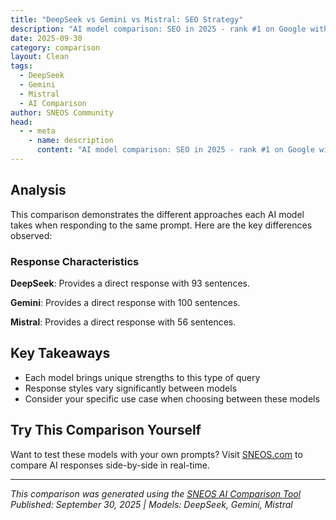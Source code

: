```yaml
---
title: "DeepSeek vs Gemini vs Mistral: SEO Strategy"
description: "AI model comparison: SEO in 2025 - rank #1 on Google with modern strategies..."
date: 2025-09-30
category: comparison
layout: Clean
tags:
  - DeepSeek
  - Gemini
  - Mistral
  - AI Comparison
author: SNEOS Community
head:
  - - meta
    - name: description
      content: "AI model comparison: SEO in 2025 - rank #1 on Google with modern strategies..."
---
```


<ChatComparison
  title="DeepSeek vs Gemini vs Mistral: SEO Strategy"
  prompt="SEO in 2025 - rank #1 on Google with modern strategies"
  :responses='{
    "DeepSeek": "Of course. Let\u0027s cut through the outdated advice and talk about what it will genuinely take to rank #1 on Google in 2025.\n\nThe era of \u0022keyword stuffing\u0022 and chasing backlinks at all costs is over. Google\u0027s algorithms, powered by increasingly sophisticated AI (like the Gemini-era models), are prioritizing a fundamentally different set of values.\n\nThe core principle for 2025 is this: **Your goal is not to \u0022trick\u0022 Google into ranking you. Your goal is to *be* the most helpful, credible, and satisfying resource for a user\u0027s query.**\n\nHere are the modern strategies to achieve that.\n\n---\n\n### The 5 Pillars of Modern SEO for 2025\n\n#### 1. EEAT on Steroids: Become the Unquestioned Authority\n\nEEAT (Experience, Expertise, Authoritativeness, Trustworthiness) is not a ranking factor; it\u0027s the *lens* through which Google assesses quality. In 2025, this is everything.\n\n*   **Demonstrate Real-World Experience:** For \u0022YMYL\u0022 (Your Money, Your Life) topics, Google wants proof. This means:\n    *   **First-Person Narratives:** \u0022How we increased our conversion rate by 300%\u0022 is more powerful than \u002210 Tips to Increase Conversion Rate.\u0022\n    *   **Case Studies with Data:** Use real numbers, screenshots, and verifiable results.\n    *   **Author Bios with Credentials:** List relevant education, certifications, and years of experience. Link to LinkedIn profiles.\n*   **Build Topical Authority:** Don\u0027t just write one great article on a topic. Own it.\n    *   Create a **\u0022Pillar-Cluster\u0022 model** where a comprehensive, ultimate guide (the pillar) links out to deeper, specific articles (the clusters). This signals to Google that you are a holistic resource on the subject.\n\n#### 2. Master the New \u0022SERP-First\u0022 Content Strategy\n\nYou don\u0027t just rank on the SERP (Search Engine Results Page); you must dominate it. Analyze what\u0027s *already* ranking for your target keyword and create something definitively better.\n\n*   **Reverse-Engineer Search Intent:** Identify the dominant \u0022SERP Intent.\u0022\n    *   **Are there Product Carousels?** \u2192 Commercial Intent. Create a detailed \u0022best X\u0022 buying guide.\n    *   **Are there Videos?** \u2192 Informational/How-To Intent. Embed your own video or create a superior step-by-step guide.\n    *   **Is it a \u0022People Also Ask\u0022 rich result?** \u2192 Question-Based Intent. Create content that directly and thoroughly answers those questions.\n*   **Create \u002210X Content\u0022:** Your content must be ten times better than the current #1 result. This means:\n    *   More comprehensive and up-to-date.\n    *   Better designed and easier to read/navigate.\n    *   Containing unique data, insights, or multimedia (video, interactive tools, calculators) that no one else has.\n\n#### 3. Leverage AI as Your Co-Pilot, Not Your Captain\n\nAI-generated content is flooding the web. To stand out, you must use AI strategically while injecting what it lacks: **human experience, nuance, and credibility.**\n\n*   **AI for Efficiency:** Use it for brainstorming outlines, summarizing research, generating meta descriptions, and repurposing content.\n*   **Humans for Value:** A human *must* add:\n    *   **Personal Anecdotes and Stories:** Relatable, real-life experiences.\n    *   **Expert Analysis and Opinion:** Go beyond the basic facts. What\u0027s your unique take?\n    *   **Original Research and Data:** Conduct surveys, analyze data, and publish your own findings. This is a massive trust signal.\n    *   **Editing and \u0022Soul\u0022:** Refine AI output to have a consistent, authentic brand voice.\n\n#### 4. Technical SEO for a User-Centric \u0026 AI-Driven World\n\nTechnical SEO is the foundation. In 2025, it\u0027s about speed, structure, and clarity for both users and AI crawlers.\n\n*   **Core Web Vitals are Non-Negotiable:** A slow site will not rank #1. Continuously monitor and optimize for LCP (Loading), INP (Interactivity), and CLS (Visual Stability).\n*   **Optimize for \u0022Google\u0027s Perspective\u0022 (Crawling with AI):** Use high-quality images and videos with descriptive file names and alt text. AI models use this visual data to understand context.\n*   **Schema Markup is Your Secret Weapon:** Implement structured data (Schema.org) to tell Google exactly what your content is about (e.g., \u0060Article\u0060, \u0060HowTo\u0060, \u0060FAQPage\u0060, \u0060Product\u0060). This dramatically increases your chances of earning rich results and featured snippets.\n\n#### 5. Build a \u0022Ecosystem,\u0022 Not Just Backlinks\n\nLink-building is now *digital PR*. It\u0027s about earning mentions and links by being a remarkable resource.\n\n*   **The \u0022Linkable Asset\u0022 Approach:** Instead of asking for links, create something so valuable that people *want* to link to it. This includes:\n    *   Original research and reports.\n    *   Unique, free tools or calculators.\n    *   Exceptionally comprehensive and data-driven guides.\n*   **Brand Mentions and Unlinked Citations:** Google understands brand mentions even without a link. Focus on getting your brand name in relevant, authoritative publications.\n\n---\n\n### The #1 Ranking Blueprint for a 2025 Keyword\n\nLet\u0027s apply this to a target keyword: **\u0022sustainable home office setup.\u0022**\n\n1.  **SERP \u0026 Intent Analysis:** You find the top results are listicles of eco-friendly products. The intent is **commercial/informational hybrid**.\n2.  **EEAT \u0026 Authority:** You position yourself as an expert. Your author bio states: \u002210 years as a sustainable interior designer.\u0022 You showcase past projects.\n3.  **10X Content Creation:** You don\u0027t just list products. You create:\n    *   A \u0022Why it Matters\u0022 section with data on e-waste.\n    *   A unique, interactive calculator showing the carbon footprint savings of your recommendations.\n    *   Video reviews of the top 3 products, showing them in a real home office.\n    *   A \u0022DIY Upcycling\u0022 section for those on a budget.\n    *   Your own original research on home office energy consumption.\n4.  **Technical \u0026 On-Page SEO:**\n    *   The page loads instantly (perfect Core Web Vitals).\n    *   You use \u0060Product\u0060, \u0060HowTo\u0060, and \u0060Article\u0060 schema markup.\n    *   Images are optimized with alt text like \u0022ergonomic bamboo desk-chair.\u0022\n5.  **Promotion \u0026 Ecosystem Building:**\n    *   You pitch your unique research and interactive calculator to design blogs and eco-publications.\n    *   You share the video reviews on social media and YouTube.\n\n### Conclusion: The Mindset for 2025\n\nStop thinking like an SEO. Start thinking like a **premier publisher** in your niche.\n\nYour website is not a collection of pages to be ranked; it\u0027s a **knowledge hub** built on **expertise** and **trust**, designed to provide the **best possible answer** to your audience\u0027s questions. If you do that better than anyone else, Google\u0027s AI will have no choice but to place you at #1.",
    "Gemini": "Okay, let\u0027s look at how to conquer SEO and achieve that coveted #1 ranking on Google in 2025, factoring in current trends and anticipated advancements.  It\u0027s a dynamic landscape, so adaptation and understanding are key.\n\n**The Core Principles (Still Matter, but with a Twist)**\n\n*   **High-Quality, User-Focused Content is King (Emperor, Actually):** This remains the undisputed core.  But \u0022quality\u0022 is evolving.\n\n    *   **E-E-A-T (Experience, Expertise, Authoritativeness, Trustworthiness):**  Google\u0027s focus on these factors will only intensify. Your content MUST:\n        *   **Demonstrate Experience:**  First-hand accounts, real-world application, and personal perspective are critical. Don\u0027t just rehash information.\n        *   **Establish Expertise:**  Clearly signal your qualifications and knowledge on the topic.  Cite sources, link to reputable research, and showcase your understanding of nuances.\n        *   **Build Authority:**  Earn backlinks from other authoritative websites, get mentioned in credible publications, and become a known voice in your industry.\n        *   **Exude Trustworthiness:** Be transparent about your sources, disclose any conflicts of interest, and maintain a reputation for honesty and accuracy.  Secure your site with HTTPS, have a clear privacy policy, and positive reviews.\n\n    *   **Content Formats Beyond Text:**  Think beyond the blog post. Video, interactive tools, podcasts, infographics, AR/VR experiences, and personalized content will become increasingly important.  Diversify your content strategy.\n\n    *   **Content Optimization for AI (Explained Below):**  You need to create content that is optimized not just for humans, but also for AI models that will be used by search engines and other platforms.\n\n*   **Technical SEO (Still the Foundation):**\n\n    *   **Mobile-First Indexing is Paramount:**  Ensure your website is fully optimized for mobile devices.\n    *   **Site Speed is Critical:**  Faster loading times directly correlate with better rankings and user experience.  Optimize images, leverage browser caching, use a CDN, and choose a fast hosting provider.\n    *   **Structured Data Markup:**  Use schema.org vocabulary to help Google understand the context of your content.  This is essential for rich snippets, knowledge panels, and voice search optimization.\n    *   **Crawlability and Indexability:**  Make sure Google can easily crawl and index your website.  Use a sitemap, optimize your robots.txt file, and fix any crawl errors.\n    *   **Core Web Vitals:**  Focus on improving your site\u0027s Largest Contentful Paint (LCP), First Input Delay (FID), and Cumulative Layout Shift (CLS). These metrics directly impact user experience and rankings.\n\n*   **Off-Page SEO (Building Your Reputation):**\n\n    *   **High-Quality Backlinks:**  Earning backlinks from authoritative websites in your niche is still a vital ranking factor. Focus on quality over quantity.  Guest posting, broken link building, and resource page link building are effective strategies.\n    *   **Brand Mentions:**  Even unlinked mentions of your brand can boost your authority.  Monitor for brand mentions and engage with them.\n    *   **Online Reputation Management:**  Actively manage your online reputation by responding to reviews, addressing concerns, and building a positive brand image.\n    *   **Social Signals:**  While not a direct ranking factor, social media engagement can indirectly influence rankings by driving traffic and increasing brand awareness.\n\n**The Emerging Trends and Strategies for 2025**\n\n*   **AI-Powered SEO:** This is the BIGGEST shift.\n\n    *   **AI Content Generation (Use With Caution):** AI tools can assist with content creation, but relying solely on them will likely result in generic, low-quality content.  Use AI to *augment* your content creation process, not replace it.  Focus on using AI for research, ideation, and editing, but always add your own unique insights and expertise.\n    *   **AI-Driven Keyword Research:**  AI can analyze vast amounts of data to identify long-tail keywords, trending topics, and search intent.  Use AI tools to uncover hidden opportunities and stay ahead of the curve.  Expect semantic SEO (understanding the *meaning* behind searches) to be hugely influenced by AI.\n    *   **AI-Powered Link Building:**  AI can help you identify link building opportunities, personalize outreach emails, and track your progress.\n    *   **AI for Technical SEO:**  AI can automate tasks such as identifying crawl errors, optimizing page speed, and generating schema markup.\n\n    **Important Note:** Google will likely become increasingly sophisticated at detecting AI-generated content that lacks originality or expertise.  Focus on creating content that provides unique value and demonstrates E-E-A-T.  Consider using AI to optimize *existing* content, rather than creating new content from scratch.\n\n*   **Voice Search Optimization:** As voice assistants become more prevalent, optimizing for voice search will be crucial.\n\n    *   **Long-Tail Keywords and Conversational Language:**  Voice searches tend to be longer and more conversational than traditional text searches.  Target long-tail keywords and use natural language in your content.\n    *   **Featured Snippets and Answer Boxes:**  Optimize your content to answer common questions in a clear and concise manner.  This will increase your chances of appearing in featured snippets and answer boxes.\n    *   **Local SEO:**  Voice search is often used for local searches (e.g., \u0022find a restaurant near me\u0022).  Optimize your Google My Business listing and ensure your website is optimized for local keywords.\n\n*   **Video SEO (Beyond YouTube):** Video will continue to dominate online content.\n\n    *   **Optimize for Search Engines:**  Use relevant keywords in your video titles, descriptions, and tags.  Create transcripts of your videos to improve accessibility and searchability.\n    *   **Embed Videos on Your Website:**  Embedding videos on your website can improve engagement and time on site, which can indirectly boost your rankings.\n    *   **Optimize for Different Platforms:**  Adapt your videos for different platforms (e.g., YouTube, TikTok, Instagram).\n\n*   **Personalized Search:**  Google is increasingly personalizing search results based on user location, search history, and interests.\n\n    *   **Understand Your Target Audience:**  Create content that resonates with your specific target audience.\n    *   **Local SEO:**  Optimize your website and content for local searches.\n    *   **Personalized Content:**  Consider creating personalized content experiences for your users.\n\n*   **Semantic SEO:** Focus on the meaning and intent behind search queries, rather than just targeting specific keywords.\n\n    *   **Latent Semantic Indexing (LSI) Keywords:**  Use related keywords and synonyms in your content to help Google understand the context of your topic.\n    *   **Topic Clusters:**  Create a hub page that covers a broad topic and link to related articles that cover specific subtopics.\n    *   **Knowledge Graph Optimization:**  Ensure your brand is represented accurately in Google\u0027s Knowledge Graph.\n\n*   **AI-Generated Experiences \u0026 Search Generative Experience (SGE) / Search Labs:** Google is increasingly experimenting with AI-powered search results that go beyond traditional blue links. Expect more direct answers, summaries, and interactive experiences generated by AI.\n\n    *   **Optimize for \u0022Zero-Click\u0022 Searches:**  Provide concise answers to common questions that can be displayed directly in the search results.\n    *   **Create Rich Snippets:**  Use structured data markup to enhance your search listings and provide users with more information.\n    *   **Focus on User Engagement:**  Create content that is engaging and informative, so users are more likely to click through to your website.\n\n* **Augmented Reality (AR) and Virtual Reality (VR) SEO:** If relevant to your industry, consider how AR/VR experiences can enhance your content and provide unique value to users. Optimize AR/VR experiences for discoverability within relevant app stores and search engines.\n\n**Key Takeaways for 2025 Success**\n\n1.  **Prioritize User Experience (UX) Above All Else:**  A positive user experience is the foundation of successful SEO.\n2.  **Embrace AI, But Don\u0027t Be Replaced by It:**  Use AI to augment your SEO efforts, but focus on creating original, high-quality content that demonstrates E-E-A-T.\n3.  **Adapt to the Changing Search Landscape:**  Stay up-to-date on the latest trends and algorithm updates.\n4.  **Focus on Building Authority and Trust:**  Earn backlinks from reputable websites, manage your online reputation, and be transparent with your audience.\n5.  **Diversify Your Content Strategy:**  Create a variety of content formats to engage your audience and optimize for different platforms.\n6.  **Measure Your Results and Iterate:**  Track your SEO performance and make adjustments as needed.\n\n**Actionable Steps to Start Now**\n\n*   **Conduct a thorough SEO audit of your website.**\n*   **Identify your target audience and understand their search intent.**\n*   **Create a content calendar that focuses on providing high-quality, user-focused content.**\n*   **Optimize your website for mobile devices and site speed.**\n*   **Build high-quality backlinks from authoritative websites.**\n*   **Monitor your online reputation and engage with your audience.**\n*   **Experiment with AI-powered SEO tools.**\n*   **Stay up-to-date on the latest SEO trends and algorithm updates.**\n\nSEO in 2025 will be a continuous process of learning, adapting, and experimenting. By focusing on providing value to your audience, embracing new technologies, and staying ahead of the curve, you can increase your chances of achieving that coveted #1 ranking on Google. Good luck!\n",
    "Mistral": "Predicting the exact state of SEO in 2025 involves some speculation, but based on current trends and technological advancements, here are some modern strategies that could help you rank #1 on Google:\n\n### 1. **User Experience (UX) and Core Web Vitals**\n- **Page Speed**: Ensure your website loads quickly. Use tools like Google PageSpeed Insights to optimize.\n- **Mobile-First**: Prioritize mobile-friendly design. Google uses mobile-first indexing.\n- **Interactivity**: Make sure your site is easy to navigate and interact with.\n- **Visual Stability**: Avoid layout shifts that can disrupt the user experience.\n\n### 2. **High-Quality Content**\n- **E-A-T (Expertise, Authoritativeness, Trustworthiness)**: Focus on creating content that demonstrates expertise, authority, and trustworthiness.\n- **Long-Form Content**: In-depth, well-researched articles tend to perform better.\n- **Multimedia**: Incorporate videos, infographics, and images to enhance user engagement.\n\n### 3. **Voice Search Optimization**\n- **Conversational Keywords**: Use natural language and long-tail keywords that mimic how people speak.\n- **Featured Snippets**: Optimize for featured snippets to capture voice search queries.\n\n### 4. **Artificial Intelligence and Machine Learning**\n- **AI-Driven Content**: Use AI tools to generate and optimize content.\n- **Predictive Analytics**: Utilize machine learning to predict user behavior and optimize accordingly.\n\n### 5. **Structured Data and Schema Markup**\n- **Rich Snippets**: Implement schema markup to enhance search visibility with rich snippets.\n- **Knowledge Graph**: Optimize for Google\u2019s Knowledge Graph to appear in more search results.\n\n### 6. **Local SEO**\n- **Google My Business**: Ensure your business listing is accurate and up-to-date.\n- **Local Citations**: Consistently list your business in local directories.\n- **Local Keywords**: Optimize for local search terms and phrases.\n\n### 7. **Social Signals**\n- **Engagement**: Increase social media engagement to drive traffic and improve SEO.\n- **Backlinks**: Use social media to earn high-quality backlinks.\n\n### 8. **Technical SEO**\n- **Crawlability**: Ensure your site is easily crawlable by search engines.\n- **SSL Certificates**: Use HTTPS to secure your site.\n- **XML Sitemaps**: Submit and maintain an up-to-date XML sitemap.\n\n### 9. **Video Content**\n- **YouTube SEO**: Optimize your YouTube videos for search.\n- **Embedded Videos**: Use videos on your website to improve engagement and dwell time.\n\n### 10. **Personalization**\n- **User-Centric Content**: Tailor content to individual user preferences and behaviors.\n- **Dynamic Content**: Use dynamic content delivery to provide a personalized experience.\n\n### 11. **Zero-Click Searches**\n- **Featured Snippets**: Optimize for featured snippets to capture zero-click searches.\n- **People Also Ask**: Target \u0022People Also Ask\u0022 questions to appear in more search results.\n\n### 12. **International SEO**\n- **Hreflang Tags**: Use hreflang tags to target different languages and regions.\n- **Localized Content**: Create content tailored to specific regions and languages.\n\n### 13. **Ethical SEO Practices**\n- **Avoid Black Hat Techniques**: Stay away from manipulative tactics that can lead to penalties.\n- **Transparency**: Be transparent with your SEO practices and focus on long-term strategies.\n\n### 14. **Community Building**\n- **User-Generated Content**: Encourage user-generated content like reviews and comments.\n- **Engagement**: Build a community around your brand to drive organic traffic.\n\n### 15. **Sustainability and Ethics**\n- **Green SEO**: Highlight your brand\u2019s sustainability efforts and ethical practices.\n- **Transparency**: Be transparent about your business practices to build trust.\n\n### Tools and Technologies\n- **AI Tools**: Use AI-powered tools for content creation, keyword research, and SEO audits.\n- **Analytics**: Leverage advanced analytics to track performance and make data-driven decisions.\n\nBy focusing on these strategies, you can position your website to rank #1 on Google in 2025. Keep in mind that SEO is an ever-evolving field, so staying updated with the latest trends and best practices is crucial."
  }'
  published-date="22:46"
/>

## Analysis

This comparison demonstrates the different approaches each AI model takes when responding to the same prompt. Here are the key differences observed:

### Response Characteristics

**DeepSeek**: Provides a direct response with 93 sentences. 

**Gemini**: Provides a direct response with 100 sentences. 

**Mistral**: Provides a direct response with 56 sentences. 

## Key Takeaways

- Each model brings unique strengths to this type of query
- Response styles vary significantly between models
- Consider your specific use case when choosing between these models

## Try This Comparison Yourself

Want to test these models with your own prompts? Visit [SNEOS.com](https://sneos.com) to compare AI responses side-by-side in real-time.

---

*This comparison was generated using the [SNEOS AI Comparison Tool](https://sneos.com)*
*Published: September 30, 2025 | Models: DeepSeek, Gemini, Mistral*
